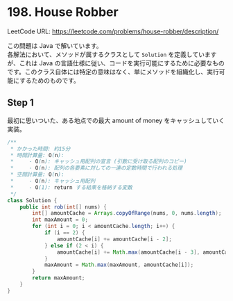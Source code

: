 # 198. House Robber

LeetCode URL: https://leetcode.com/problems/house-robber/description/

この問題は Java で解いています。  
各解法において、メソッドが属するクラスとして `Solution` を定義していますが、これは Java の言語仕様に従い、コードを実行可能にするために必要なものです。このクラス自体には特定の意味はなく、単にメソッドを組織化し、実行可能にするためのものです。

## Step 1

最初に思いついた、ある地点での最大 amount of money をキャッシュしていく実装。

```java
/**
 * かかった時間: 約15分
 * 時間計算量: O(n): 
 *     - O(n): キャッシュ用配列の宣言 (引数に受け取る配列のコピー)
 *     - O(n): 配列の各要素に対しての一連の定数時間で行われる処理
 * 空間計算量: O(n):
 *     - O(n): キャッシュ用配列
 *     - O(1): return する結果を格納する変数
 */
class Solution {
    public int rob(int[] nums) {
        int[] amountCache = Arrays.copyOfRange(nums, 0, nums.length);
        int maxAmount = 0;
        for (int i = 0; i < amountCache.length; i++) {
            if (i == 2) {
                amountCache[i] += amountCache[i - 2];
            } else if (2 < i) {
                amountCache[i] += Math.max(amountCache[i - 3], amountCache[i - 2]);
            }
            maxAmount = Math.max(maxAmount, amountCache[i]);
        }
        return maxAmount;
    }
}
```
